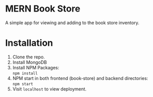 # MERN Book Store

A simple app for viewing and adding to the book store inventory.
<br/>

# Installation

1. Clone the repo.
2. Install MongoDB
3. Install NPM Packages:
   <br/>
   `npm install`
4. NPM start in both frontend (book-store) and backend directories:
   <br/>
   `npm start`
5. Visit `localhost` to view deployment.
